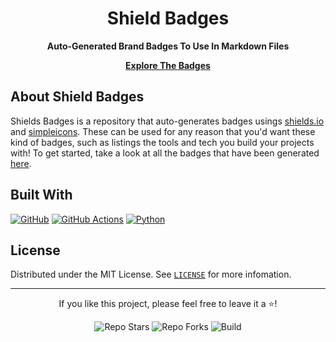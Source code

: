 <div align="center">

# Shield Badges

**Auto-Generated Brand Badges To Use In Markdown Files**

[**Explore The Badges**](badges_list.md)

</div>

## About Shield Badges

Shields Badges is a repository that auto-generates badges usings [shields.io](https://shields.io/) and [simpleicons](https://simpleicons.org/). These can be used for any reason that you'd want these kind of badges, such as listings the tools and tech you build your projects with! To get started, take a look at all the badges that have been generated [here](badges_list.md).

## Built With

[![GitHub](https://img.shields.io/badge/-GitHub-181717?style=for-the-badge&logo=github&logoColor=white)](https://github.com/)
[![GitHub Actions](https://img.shields.io/badge/-GitHub_Actions-2088FF?style=for-the-badge&logo=githubactions&logoColor=white)](https://github.com/actions)
[![Python](https://img.shields.io/badge/-Python-3776AB?style=for-the-badge&logo=python&logoColor=white)](https://www.python.org/)

## License

Distributed under the MIT License. See [`LICENSE`](LICENSE) for more infomation.

---

<div align="center">

If you like this project, please feel free to leave it a ⭐!

![Repo Stars](https://img.shields.io/github/stars/kgreen1200/shield-badges?logo=github&logoColor=white&style=for-the-badge&labelColor=181717&color=000000)
![Repo Forks](https://img.shields.io/github/forks/kgreen1200/shield-badges?logo=github&logoColor=white&style=for-the-badge&labelColor=181717&color=000000)
![Build](https://img.shields.io/github/actions/workflow/status/kgreen1200/shield-badges/update_readme.yml?logo=github&logoColor=white&style=for-the-badge&labelColor=181717)

</div>